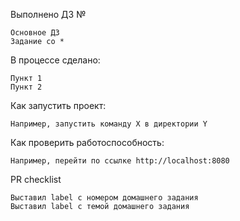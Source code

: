 Выполнено ДЗ №

    Основное ДЗ
    Задание со *

В процессе сделано:

    Пункт 1
    Пункт 2

Как запустить проект:

    Например, запустить команду X в директории Y

Как проверить работоспособность:

    Например, перейти по ссылке http://localhost:8080

PR checklist

    Выставил label с номером домашнего задания
    Выставил label с темой домашнего задания